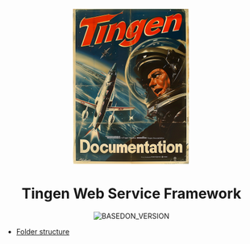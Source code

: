 <!-- u241017 -->

<div align="center">

  ![logo](../../.github/Images/Logos/TingenDocumentation-232x308.png)

  <h1>
    Tingen Web Service Framework
  </h1>

 ![BASEDON_VERSION](https://img.shields.io/badge/BASED%20ON%20Tingen%24.12-white?style=for-the-badge)

</div>

* [Folder structure](web-service-framework-folder-structure.md)
